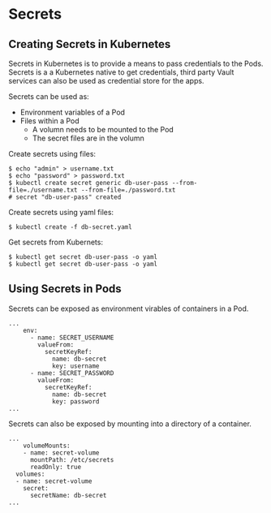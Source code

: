 # Secrets

## Creating Secrets in Kubernetes
Secrets in Kubernetes is to provide a means to pass credentials to the Pods. Secrets is a a Kubernetes native to get credentials, third party Vault services can also be used as credential store for the apps.

Secrets can be used as:
- Environment variables of a Pod
- Files within a Pod
	- A volumn needs to be mounted to the Pod
	- The secret files are in the volumn

Create secrets using files:
```shell
$ echo "admin" > username.txt
$ echo "password" > password.txt
$ kubectl create secret generic db-user-pass --from-file=./username.txt --from-file=./password.txt
# secret "db-user-pass" created
```

Create secrets using yaml files:
```shell
$ kubectl create -f db-secret.yaml
```

Get secrets from Kubernets:
```shell
$ kubectl get secret db-user-pass -o yaml
$ kubectl get secret db-user-pass -o yaml
```

## Using Secrets in Pods

Secrets can be exposed as environment virables of containers in a Pod.
```shell
...
	env:
      - name: SECRET_USERNAME
        valueFrom:
          secretKeyRef: 
            name: db-secret
            key: username
      - name: SECRET_PASSWORD
        valueFrom:
          secretKeyRef: 
            name: db-secret
            key: password
...
```

Secrets can also be exposed by mounting into a directory of a container.
```shell
...
	volumeMounts:
    - name: secret-volume
      mountPath: /etc/secrets
      readOnly: true
  volumes:
  - name: secret-volume
    secret:
      secretName: db-secret
...
```